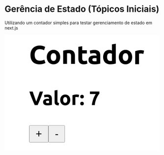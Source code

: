 # Gerência de Estado (Tópicos Iniciais)

Utilizando um contador simples para testar gerenciamento de estado em next.js

![](public/assets/images/contador.png)